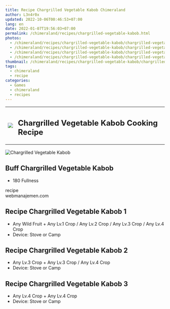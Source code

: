 ```yaml
---
title: Recipe Chargrilled Vegetable Kabob Chimeraland
author: L3n4r0x
updated: 2022-10-06T00:46:53+07:00
lang: en
date: 2022-01-07T19:56:03+07:00
permalink: /chimeraland/recipes/chargrilled-vegetable-kabob.html
photos:
  - /chimeraland/recipes/chargrilled-vegetable-kabob/chargrilled-vegetable-kabob.webp
  - /chimeraland/recipes/chargrilled-vegetable-kabob/chargrilled-vegetable-kabob-name.webp
  - /chimeraland/recipes/chargrilled-vegetable-kabob/chargrilled-vegetable-kabob-icon.webp
  - /chimeraland/recipes/chargrilled-vegetable-kabob/chargrilled-vegetable-kabob-material.webp
thumbnail: /chimeraland/recipes/chargrilled-vegetable-kabob/chargrilled-vegetable-kabob.webp
tags:
  - chimeraland
  - recipe
categories:
  - Games
  - chimeraland
  - recipes
---
```


<section id="bootstrap-wrapper">
  <link
    rel="stylesheet"
    href="https://rawcdn.githack.com/dimaslanjaka/Web-Manajemen/0c3b5aa1813bd4abcd2c11bf3e37928b15c28664/css/bootstrap-5-3-0-alpha3-wrapper.css"
  />
  <div class="row mb-2">
    <div class="col-md-12 mb-2">
      <table class="table" id="post-info">
        <tbody>
          <tr>
            <td>
              <img
                class="d-inline-block me-2"
                src="/chimeraland/recipes/chargrilled-vegetable-kabob/chargrilled-vegetable-kabob-icon.webp"
                width="auto"
                height="auto"
              />
            </td>
            <td>
              <h1 class="fs-5">Chargrilled Vegetable Kabob Cooking Recipe</h1>
            </td>
          </tr>
        </tbody>
      </table>
    </div>
  </div>
  <div class="card mb-2 bg-dark text-light">
    <div class="row g-0">
      <div class="col-sm-4 position-relative mb-2">
        <img
          src="/chimeraland/recipes/chargrilled-vegetable-kabob/chargrilled-vegetable-kabob-material.webp"
          class="card-img fit-cover w-100 h-100"
          alt="Chargrilled Vegetable Kabob"
          data-fancybox="true"
        />
      </div>
      <div class="col-sm-8 mb-2">
        <div class="card-body">
          <h2 class="card-title fs-5">Buff Chargrilled Vegetable Kabob</h2>
          <div class="card-text">
            <ul>
              <li>180 Fullness</li>
            </ul>
          </div>
          <span class="badge rounded-pill bg-dark text-white">recipe</span>
        </div>
        <div class="card-footer text-end text-muted">webmanajemen.com</div>
      </div>
    </div>
  </div>
  <div class="row mb-2">
    <div class="col-12 col-lg-6 recipe-item mb-2">
      <div class="card">
        <div class="card-body">
          <h2 class="card-title fs-5">Recipe Chargrilled Vegetable Kabob 1</h2>
          <div class="card-text">
            <ul>
              <li>
                Any Wild Fruit<span> + </span>Any Lv.1 Crop<span> / </span>Any
                Lv.2 Crop<span> / </span>Any Lv.3 Crop<span> / </span>Any Lv.4
                Crop
              </li>
              <li>Device: Stove or Camp</li>
            </ul>
          </div>
        </div>
      </div>
    </div>
    <div class="col-12 col-lg-6 recipe-item mb-2">
      <div class="card">
        <div class="card-body">
          <h2 class="card-title fs-5">Recipe Chargrilled Vegetable Kabob 2</h2>
          <div class="card-text">
            <ul>
              <li>
                Any Lv.3 Crop<span> + </span>Any Lv.3 Crop<span> / </span>Any
                Lv.4 Crop
              </li>
              <li>Device: Stove or Camp</li>
            </ul>
          </div>
        </div>
      </div>
    </div>
    <div class="col-12 col-lg-6 recipe-item mb-2">
      <div class="card">
        <div class="card-body">
          <h2 class="card-title fs-5">Recipe Chargrilled Vegetable Kabob 3</h2>
          <div class="card-text">
            <ul>
              <li>Any Lv.4 Crop<span> + </span>Any Lv.4 Crop</li>
              <li>Device: Stove or Camp</li>
            </ul>
          </div>
        </div>
      </div>
    </div>
  </div>
</section>